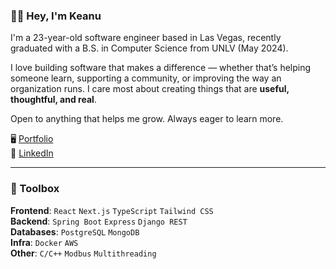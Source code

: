### 👋🏽 Hey, I'm Keanu

I'm a 23-year-old software engineer based in Las Vegas, recently graduated with a B.S. in Computer Science from UNLV (May 2024).

I love building software that makes a difference — whether that’s helping someone learn, supporting a community, or improving the way an organization runs. I care most about creating things that are **useful, thoughtful, and real**.

Open to anything that helps me grow. Always eager to learn more.

🖥️ [Portfolio](https://keanualoua.com/)  
💼 [LinkedIn](https://www.linkedin.com/in/keanu-aloua/)

---

### 🧰 Toolbox

**Frontend**: `React` `Next.js` `TypeScript` `Tailwind CSS`  
**Backend**: `Spring Boot` `Express` `Django REST`  
**Databases**: `PostgreSQL` `MongoDB`  
**Infra**: `Docker` `AWS`  
**Other**: `C/C++` `Modbus` `Multithreading`  
